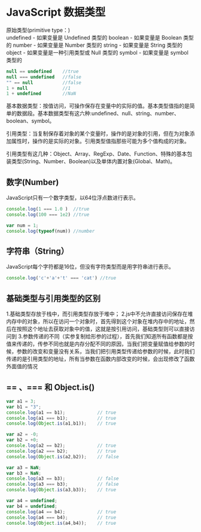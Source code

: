 # JavaScript 数据类型
原始类型(primitive type：)<br>
undefined - 如果变量是 Undefined 类型的
boolean - 如果变量是 Boolean 类型的
number - 如果变量是 Number 类型的
string - 如果变量是 String 类型的
object - 如果变量是一种引用类型或 Null 类型的
symbol - 如果变量是 symbol 类型的

```JavaScript
null == undefined    //true
null === undefined   //false
"" == null           //false
1 + null             //1
1 + undefined        //NaN
```

基本数据类型：按值访问，可操作保存在变量中的实际的值。基本类型值指的是简单的数据段。基本数据类型有这六种:undefined、null、string、number、boolean、symbol。

引用类型：当复制保存着对象的某个变量时，操作的是对象的引用，但在为对象添加属性时，操作的是实际的对象。引用类型值指那些可能为多个值构成的对象。

引用类型有这几种：Object、Array、RegExp、Date、Function、特殊的基本包装类型(String、Number、Boolean)以及单体内置对象(Global、Math)。

## 数字(Number)
JavaScript只有一个数字类型，以64位浮点数进行表示。
```JavaScript
console.log(1 === 1.0 )  //true 
console.log(100 === 1e2) //true
```

```JavaScript
var num = 1;
console.log(typeof(num)) //number
```

## 字符串（String）
JavaScript每个字符都是16位，但没有字符类型而是用字符串进行表示。
```JavaScript
console.log('c'+'a'+'t' === 'cat') //true
```

## 基础类型与引用类型的区别
  1.基础类型存放于栈中，而引用类型存放于堆中；
  2.js中不允许直接访问保存在堆内存中的对象，所以在访问一个对象时，首先得到这个对象在堆内存中的地址，然后在按照这个地址去获取对象中的值，这就是按引用访问，基础类型则可以直接访问到
  3.参数传递的不同（实参复制给形参的过程），首先我们知道所有函数都是按值来传递的，传参不同也就是内存分配不同的原因，当我们把变量赋值给参数的时候，参数的改变和变量没有关系，当我们把引用类型传递给参数的时候，此时我们传递的是引用类型的地址，所有当参数在函数内部改变的时候，会出现修改了函数外面值的情况

## == 、=== 和 Object.is()

```JavaScript
var a1 = 3;
var b1 = "3";
console.log(a1 == b1);            // true
console.log(a1 === b1);           // true
console.log(Object.is(a1,b1));    // true

var a2 = -0;
var b2 = +0;
console.log(a2 == b2);            // true
console.log(a2 === b2);           // true
console.log(Object.is(a2,b2));    // false

var a3 = NaN;
var b3 = NaN;
console.log(a3 == b3);            // false
console.log(a3 === b3);           // false
console.log(Object.is(a3,b3));    // true

var a4 = undefined;
var b4 = undefined;
console.log(a4 == b4);            // true
console.log(a4 === b4);           // true
console.log(Object.is(a4,b4));    // true
```